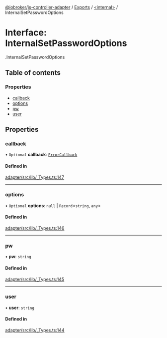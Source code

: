 [@iobroker/js-controller-adapter](../README.md) / [Exports](../modules.md) / [<internal\>](../modules/internal_.md) / InternalSetPasswordOptions

# Interface: InternalSetPasswordOptions

[<internal>](../modules/internal_.md).InternalSetPasswordOptions

## Table of contents

### Properties

- [callback](internal_.InternalSetPasswordOptions.md#callback)
- [options](internal_.InternalSetPasswordOptions.md#options)
- [pw](internal_.InternalSetPasswordOptions.md#pw)
- [user](internal_.InternalSetPasswordOptions.md#user)

## Properties

### callback

• `Optional` **callback**: [`ErrorCallback`](../modules/internal_.md#errorcallback)

#### Defined in

[adapter/src/lib/_Types.ts:147](https://github.com/ioBroker/ioBroker.js-controller/blob/16cebeed/packages/adapter/src/lib/_Types.ts#L147)

___

### options

• `Optional` **options**: ``null`` \| `Record`<`string`, `any`\>

#### Defined in

[adapter/src/lib/_Types.ts:146](https://github.com/ioBroker/ioBroker.js-controller/blob/16cebeed/packages/adapter/src/lib/_Types.ts#L146)

___

### pw

• **pw**: `string`

#### Defined in

[adapter/src/lib/_Types.ts:145](https://github.com/ioBroker/ioBroker.js-controller/blob/16cebeed/packages/adapter/src/lib/_Types.ts#L145)

___

### user

• **user**: `string`

#### Defined in

[adapter/src/lib/_Types.ts:144](https://github.com/ioBroker/ioBroker.js-controller/blob/16cebeed/packages/adapter/src/lib/_Types.ts#L144)

